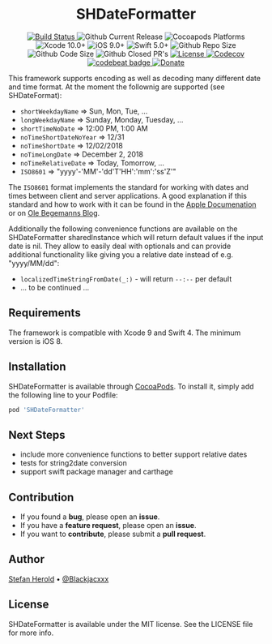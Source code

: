 <h1 align="center">SHDateFormatter</h1>

<p align="center">
  <a href="https://app.bitrise.io/app/79dbf282186be219">
    <img alt="Build Status" src="https://app.bitrise.io/app/79dbf282186be219/status.svg?token=1Q3QQ9SkwDwNLZ2j1X7n9Q&branch=develop" />
  </a>
  <img alt="Github Current Release" src="https://img.shields.io/github/release/blackjacx/SHDateFormatter.svg" /> 
  <img alt="Cocoapods Platforms" src="https://img.shields.io/cocoapods/p/SHDateFormatter.svg" />
  <img alt="Xcode 10.0+" src="https://img.shields.io/badge/Xcode-10.0%2B-blue.svg" />
  <img alt="iOS 9.0+" src="https://img.shields.io/badge/iOS-9.0%2B-blue.svg" />
  <img alt="Swift 5.0+" src="https://img.shields.io/badge/Swift-5.0%2B-orange.svg" />
  <img alt="Github Repo Size" src="https://img.shields.io/github/repo-size/blackjacx/SHDateFormatter.svg" />
  <img alt="Github Code Size" src="https://img.shields.io/github/languages/code-size/blackjacx/SHDateFormatter.svg" />
  <img alt="Github Closed PR's" src="https://img.shields.io/github/issues-pr-closed/blackjacx/SHDateFormatter.svg" />
  <!-- <a href="https://github.com/Carthage/Carthage">
    <img alt="Carthage compatible" src="https://img.shields.io/badge/Carthage-Compatible-brightgreen.svg?style=flat" />
  </a> -->
  <a href="https://github.com/Blackjacx/SHDateFormatter/blob/develop/LICENSE?raw=true">
    <img alt="License" src="https://img.shields.io/cocoapods/l/SHDateFormatter.svg?style=flat" />
  </a>
  <a href="https://codecov.io/gh/blackjacx/SHDateFormatter">
    <img alt="Codecov" src="https://codecov.io/gh/blackjacx/SHDateFormatter/branch/develop/graph/badge.svg" />
  </a>
  <a href="https://codebeat.co/projects/github-com-blackjacx-shdateformatter-develop">
    <img alt="codebeat badge" src="https://codebeat.co/badges/c74826a3-8f8b-41da-8daf-2bdfecc2163e" />
  </a>
  <a href="https://www.paypal.me/STHEROLD">
    <img alt="Donate" src="https://img.shields.io/badge/Donate-PayPal-blue.svg"/>
  </a>
</p>

This framework supports encoding as well as decoding many different date and time format. At the moment the follownig are supported (see SHDateFormat): 

* `shortWeekdayName`       => Sun, Mon, Tue, ...
* `longWeekdayName`        => Sunday, Monday, Tuesday, ...
* `shortTimeNoDate`        => 12:00 PM, 1:00 AM
* `noTimeShortDateNoYear`  => 12/31
* `noTimeShortDate`        => 12/02/2018
* `noTimeLongDate`         => December 2, 2018
* `noTimeRelativeDate`     => Today, Tomorrow, ...
* `ISO8601`                => "yyyy'-'MM'-'dd'T'HH':'mm':'ss'Z'"

The `ISO8601` format implements the standard for working with dates and times between client and server applications. A good explanation if this standard and how to work with it can be found in the [Apple Documenation](https://developer.apple.com/library/ios/qa/qa1480/_index.html) or on [Ole Begemanns Blog](http://oleb.net/blog/2011/11/working-with-date-and-time-in-cocoa-part-2/).

Additionally the following convenience functions are available on the SHDateFormatter sharedInstance which will return default values if the input date is nil. They allow to easily deal with optionals and can provide additional functionality like giving you a relative date instead of e.g. "yyyy/MM/dd":
* `localizedTimeStringFromDate(_:)` - will return `--:--` per default
* ... to be continued ...

## Requirements

The framework is compatible with Xcode 9 and Swift 4. The minimum version is iOS 8.

## Installation

SHDateFormatter is available through [CocoaPods](http://cocoapods.org). To install
it, simply add the following line to your Podfile:

```ruby
pod 'SHDateFormatter'
```

## Next Steps

* include more convenience functions to better support relative dates
* tests for string2date conversion
* support swift package manager and carthage

## Contribution

- If you found a **bug**, please open an **issue**.
- If you have a **feature request**, please open an **issue**.
- If you want to **contribute**, please submit a **pull request**.

## Author

[Stefan Herold](mailto:stefan.herold@gmail.com) • [@Blackjacxxx](https://twitter.com/Blackjacxxx)

## License

SHDateFormatter is available under the MIT license. See the LICENSE file for more info.
